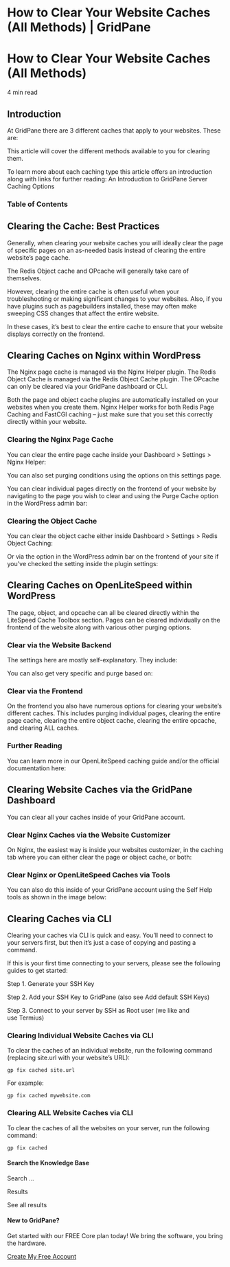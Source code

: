 # How to Clear Your Website Caches (All Methods) | GridPane

# How to Clear Your Website Caches (All Methods)

 

4 min read 

## Introduction

At GridPane there are 3 different caches that apply to your websites. These are:

This article will cover the different methods available to you for clearing them.

To learn more about each caching type this article offers an introduction along with links for further reading: An Introduction to GridPane Server Caching Options

### Table of Contents

 

## Clearing the Cache: Best Practices

Generally, when clearing your website caches you will ideally clear the page of specific pages on an as-needed basis instead of clearing the entire website’s page cache.

The Redis Object cache and OPcache will generally take care of themselves.

However, clearing the entire cache is often useful when your troubleshooting or making significant changes to your websites. Also, if you have plugins such as pagebuilders installed, these may often make sweeping CSS changes that affect the entire website.

In these cases, it’s best to clear the entire cache to ensure that your website displays correctly on the frontend.

 

## Clearing Caches on Nginx within WordPress

The Nginx page cache is managed via the Nginx Helper plugin. The Redis Object Cache is managed via the Redis Object Cache plugin. The OPcache can only be cleared via your GridPane dashboard or CLI.

Both the page and object cache plugins are automatically installed on your websites when you create them. Nginx Helper works for both Redis Page Caching and FastCGI caching – just make sure that you set this correctly directly within your website.

### Clearing the Nginx Page Cache

You can clear the entire page cache inside your Dashboard > Settings > Nginx Helper:

You can also set purging conditions using the options on this settings page.

You can clear individual pages directly on the frontend of your website by navigating to the page you wish to clear and using the Purge Cache option in the WordPress admin bar:

### Clearing the Object Cache

You can clear the object cache either inside Dashboard > Settings > Redis Object Caching:

Or via the option in the WordPress admin bar on the frontend of your site if you’ve checked the setting inside the plugin settings:

 

## Clearing Caches on OpenLiteSpeed within WordPress

The page, object, and opcache can all be cleared directly within the LiteSpeed Cache Toolbox section. Pages can be cleared individually on the frontend of the website along with various other purging options.

### Clear via the Website Backend

The settings here are mostly self-explanatory. They include:

You can also get very specific and purge based on:

### Clear via the Frontend

On the frontend you also have numerous options for clearing your website’s different caches. This includes purging individual pages, clearing the entire page cache, clearing the entire object cache, clearing the entire opcache,  and clearing ALL caches.

### Further Reading

You can learn more in our OpenLiteSpeed caching guide and/or the official documentation here:

 

## Clearing Website Caches via the GridPane Dashboard

You can clear all your caches inside of your GridPane account.

### Clear Nginx Caches via the Website Customizer

On Nginx, the easiest way is inside your websites customizer, in the caching tab where you can either clear the page or object cache, or both:

### Clear Nginx or OpenLiteSpeed Caches via Tools

You can also do this inside of your GridPane account using the Self Help tools as shown in the image below:

 

## Clearing Caches via CLI

Clearing your caches via CLI is quick and easy. You’ll need to connect to your servers first, but then it’s just a case of copying and pasting a command.

If this is your first time connecting to your servers, please see the following guides to get started:

 

Step 1. Generate your SSH Key

Step 2. Add your SSH Key to GridPane (also see Add default SSH Keys)

Step 3. Connect to your server by SSH as Root user (we like and use Termius)

 

### Clearing Individual Website Caches via CLI

To clear the caches of an individual website, run the following command (replacing site.url with your website’s URL):

```
gp fix cached site.url
```

For example:

```
gp fix cached mywebsite.com
```

 

### Clearing ALL Website Caches via CLI

To clear the caches of all the websites on your server, run the following command:

```
gp fix cached
```

 

 

#### Search the Knowledge Base

Search ...

 Results

See all results

#### New to GridPane?

Get started with our FREE Core plan today! We bring the software, you bring the hardware.

[Create My Free Account](https://gridpane.com/checkout/?plan=core)

